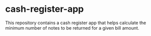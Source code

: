 # cash-register-app
This repository contains a cash register app that helps calculate the minimum number of notes to be returned for a given bill amount.
